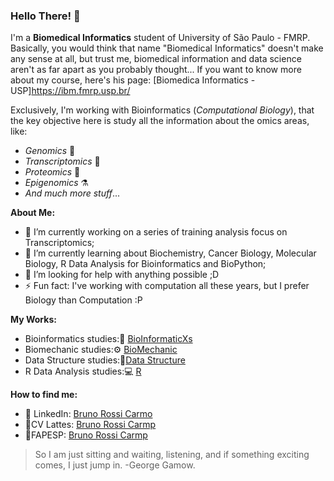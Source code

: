 ### Hello There! 🙌

I'm a **Biomedical Informatics** student of University of São Paulo - FMRP. Basically, you would think that name "Biomedical Informatics" doesn't make any sense at all, but trust me, biomedical information and data science aren't as far apart as you probably thought...
If you want to know more about my course, here's his page: [Biomedica Informatics - USP]https://ibm.fmrp.usp.br/

Exclusively, I'm working with Bioinformatics (*Computational Biology*), that the key objective here is study all the information about the omics areas, like:
- *Genomics* 🧬
- *Transcriptomics* 🧪
- *Proteomics* 🔬
- *Epigenomics* ⚗️
- *And much more stuff*...

**About Me:**
- 🔭 I’m currently working on a series of training analysis focus on Transcriptomics;
- 🌱 I’m currently learning about Biochemistry, Cancer Biology, Molecular Biology, R Data Analysis for Bioinformatics and BioPython;
- 🤔 I’m looking for help with anything possible ;D
- ⚡ Fun fact: I've working with computation all these years, but I prefer Biology than Computation  :P 

**My Works:**
- Bioinformatics studies:🧬 [BioInformaticXs](https://github.com/BrunoRossiCarmo/BioInformaticXs)
- Biomechanic studies:⚙️ [BioMechanic](https://github.com/BrunoRossiCarmo/Bio-mechanic-Modeling-Tissues-Strain-Representation)
- Data Structure studies:📱[Data Structure](https://github.com/BrunoRossiCarmo/Deque_Data_Structure-AED)
- R Data Analysis studies:💻 [R](https://github.com/BrunoRossiCarmo/R-Language-Study-Case-)

**How to find me:**
- 🤵 LinkedIn: [Bruno Rossi Carmo](https://www.linkedin.com/in/bruno-rossi-carmo/) 
- 🧬CV Lattes: [Bruno Rossi Carmp](buscatextual.cnpq.br/buscatextual/visualizacv.do?id=K2473505Y5)
- 🧪FAPESP: [Bruno Rossi Carmp](https://bv.fapesp.br/pt/pesquisador/705436/bruno-rossi-carmo/)

>So I am just sitting and waiting, listening, 
>and if something exciting comes, I just jump in.
-George Gamow.
